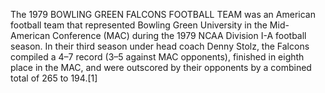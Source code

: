 The 1979 BOWLING GREEN FALCONS FOOTBALL TEAM was an American football team that represented Bowling Green University in the Mid-American Conference (MAC) during the 1979 NCAA Division I-A football season. In their third season under head coach Denny Stolz, the Falcons compiled a 4–7 record (3–5 against MAC opponents), finished in eighth place in the MAC, and were outscored by their opponents by a combined total of 265 to 194.[1]
